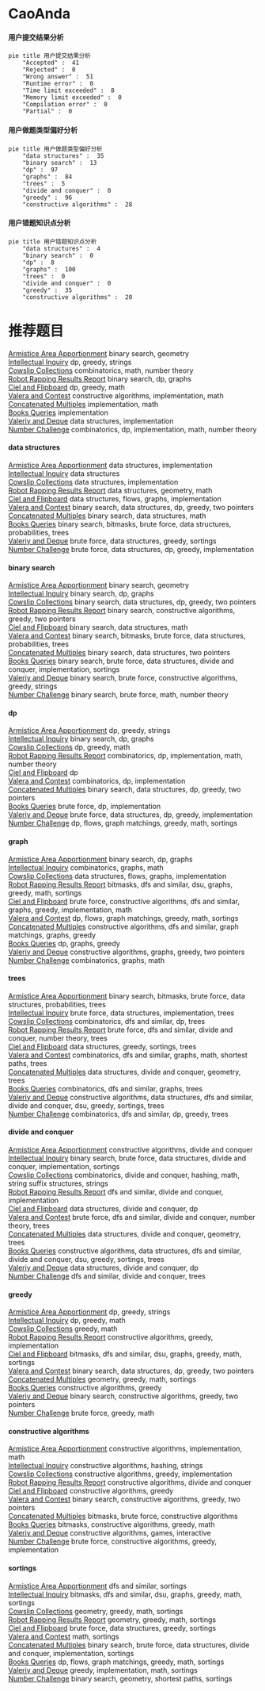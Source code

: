 # CaoAnda
<!-- tabs:start -->
#### **用户提交结果分析**

```mermaid
pie title 用户提交结果分析
    "Accepted" :  41
    "Rejected" :  0
    "Wrong answer" :  51
    "Runtime error" :  0
    "Time limit exceeded" :  8
    "Memory limit exceeded" :  0
    "Compilation error" :  0
    "Partial" :  0
```
#### **用户做题类型偏好分析**

```mermaid
pie title 用户做题类型偏好分析
    "data structures" :  35
    "binary search" :  13
    "dp" :  97
    "graphs" :  84
    "trees" :  5
    "divide and conquer" :  0
    "greedy" :  96
    "constructive algorithms" :  28
```
#### **用户错题知识点分析**

```mermaid
pie title 用户错题知识点分析
    "data structures" :  4
    "binary search" :  0
    "dp" :  8
    "graphs" :  100
    "trees" :  0
    "divide and conquer" :  0
    "greedy" :  35
    "constructive algorithms" :  20
```
<!-- tabs:end -->
# 推荐题目
[Armistice Area Apportionment](http://codeforces.com/problemset/problem/645/G)		binary search,
                        geometry		  
[Intellectual Inquiry](http://codeforces.com/problemset/problem/645/E)		dp,
                        greedy,
                        strings		  
[Cowslip Collections](http://codeforces.com/problemset/problem/645/F)		combinatorics,
                        math,
                        number theory		  
[Robot Rapping Results Report](http://codeforces.com/problemset/problem/645/D)		binary search,
                        dp,
                        graphs		  
[Ciel and Flipboard](http://codeforces.com/problemset/problem/321/D)		dp,
                        greedy,
                        math		  
[Valera and Contest](http://codeforces.com/problemset/problem/369/B)		constructive algorithms,
                        implementation,
                        math		  
[Concatenated Multiples](http://codeforces.com/problemset/problem/1029/D)		implementation,
                        math		  
[Books Queries](http://codeforces.com/problemset/problem/1066/C)		implementation		  
[Valeriy and Deque](https://codeforces.com/contest/1180/problem/C)		data structures,
                        implementation		  
[Number Challenge](http://codeforces.com/problemset/problem/235/E)		combinatorics,
                        dp,
                        implementation,
                        math,
                        number theory		  
<!-- tabs:start -->
#### **data structures**
[Armistice Area Apportionment](https://codeforces.com/contest/1180/problem/C)		data structures,
                        implementation		  
[Intellectual Inquiry](http://codeforces.com/problemset/problem/1044/F)		data structures		  
[Cowslip Collections](http://codeforces.com/problemset/problem/1083/D)		data structures,
                        implementation		  
[Robot Rapping Results Report](http://codeforces.com/problemset/problem/650/A)		data structures,
                        geometry,
                        math		  
[Ciel and Flipboard](http://codeforces.com/problemset/problem/280/D)		data structures,
                        flows,
                        graphs,
                        implementation		  
[Valera and Contest](http://codeforces.com/problemset/problem/1492/C)		binary search,
                        data structures,
                        dp,
                        greedy,
                        two pointers		  
[Concatenated Multiples](http://codeforces.com/problemset/problem/1490/G)		binary search,
                        data structures,
                        math		  
[Books Queries](http://codeforces.com/problemset/problem/1479/D)		binary search,
                        bitmasks,
                        brute force,
                        data structures,
                        probabilities,
                        trees		  
[Valeriy and Deque](http://codeforces.com/problemset/problem/1497/A)		brute force,
                        data structures,
                        greedy,
                        sortings		  
[Number Challenge](http://codeforces.com/problemset/problem/1491/C)		brute force,
                        data structures,
                        dp,
                        greedy,
                        implementation		  
#### **binary search**
[Armistice Area Apportionment](http://codeforces.com/problemset/problem/645/G)		binary search,
                        geometry		  
[Intellectual Inquiry](http://codeforces.com/problemset/problem/645/D)		binary search,
                        dp,
                        graphs		  
[Cowslip Collections](http://codeforces.com/problemset/problem/1492/C)		binary search,
                        data structures,
                        dp,
                        greedy,
                        two pointers		  
[Robot Rapping Results Report](http://codeforces.com/problemset/problem/1463/D)		binary search,
                        constructive algorithms,
                        greedy,
                        two pointers		  
[Ciel and Flipboard](http://codeforces.com/problemset/problem/1490/G)		binary search,
                        data structures,
                        math		  
[Valera and Contest](http://codeforces.com/problemset/problem/1479/D)		binary search,
                        bitmasks,
                        brute force,
                        data structures,
                        probabilities,
                        trees		  
[Concatenated Multiples](http://codeforces.com/problemset/problem/1436/E)		binary search,
                        data structures,
                        two pointers		  
[Books Queries](http://codeforces.com/problemset/problem/1461/D)		binary search,
                        brute force,
                        data structures,
                        divide and conquer,
                        implementation,
                        sortings		  
[Valeriy and Deque](http://codeforces.com/problemset/problem/1493/C)		binary search,
                        brute force,
                        constructive algorithms,
                        greedy,
                        strings		  
[Number Challenge](http://codeforces.com/problemset/problem/1487/D)		binary search,
                        brute force,
                        math,
                        number theory		  
#### **dp**
[Armistice Area Apportionment](http://codeforces.com/problemset/problem/645/E)		dp,
                        greedy,
                        strings		  
[Intellectual Inquiry](http://codeforces.com/problemset/problem/645/D)		binary search,
                        dp,
                        graphs		  
[Cowslip Collections](http://codeforces.com/problemset/problem/321/D)		dp,
                        greedy,
                        math		  
[Robot Rapping Results Report](http://codeforces.com/problemset/problem/235/E)		combinatorics,
                        dp,
                        implementation,
                        math,
                        number theory		  
[Ciel and Flipboard](http://codeforces.com/problemset/problem/1310/E)		dp		  
[Valera and Contest](http://codeforces.com/problemset/problem/1215/B)		combinatorics,
                        dp,
                        implementation		  
[Concatenated Multiples](http://codeforces.com/problemset/problem/1492/C)		binary search,
                        data structures,
                        dp,
                        greedy,
                        two pointers		  
[Books Queries](https://codeforces.com/contest/1457/problem/C)		brute force,
                        dp,
                        implementation		  
[Valeriy and Deque](http://codeforces.com/problemset/problem/1491/C)		brute force,
                        data structures,
                        dp,
                        greedy,
                        implementation		  
[Number Challenge](http://codeforces.com/problemset/problem/1437/C)		dp,
                        flows,
                        graph matchings,
                        greedy,
                        math,
                        sortings		  
#### **graph**
[Armistice Area Apportionment](http://codeforces.com/problemset/problem/645/D)		binary search,
                        dp,
                        graphs		  
[Intellectual Inquiry](http://codeforces.com/problemset/problem/1475/C)		combinatorics,
                        graphs,
                        math		  
[Cowslip Collections](http://codeforces.com/problemset/problem/280/D)		data structures,
                        flows,
                        graphs,
                        implementation		  
[Robot Rapping Results Report](http://codeforces.com/problemset/problem/1466/F)		bitmasks,
                        dfs and similar,
                        dsu,
                        graphs,
                        greedy,
                        math,
                        sortings		  
[Ciel and Flipboard](http://codeforces.com/problemset/problem/1487/C)		brute force,
                        constructive algorithms,
                        dfs and similar,
                        graphs,
                        greedy,
                        implementation,
                        math		  
[Valera and Contest](http://codeforces.com/problemset/problem/1437/C)		dp,
                        flows,
                        graph matchings,
                        greedy,
                        math,
                        sortings		  
[Concatenated Multiples](http://codeforces.com/problemset/problem/1470/D)		constructive algorithms,
                        dfs and similar,
                        graph matchings,
                        graphs,
                        greedy		  
[Books Queries](http://codeforces.com/problemset/problem/1476/C)		dp,
                        graphs,
                        greedy		  
[Valeriy and Deque](http://codeforces.com/problemset/problem/1304/D)		constructive algorithms,
                        graphs,
                        greedy,
                        two pointers		  
[Number Challenge](http://codeforces.com/problemset/problem/1475/C)		combinatorics,
                        graphs,
                        math		  
#### **trees**
[Armistice Area Apportionment](http://codeforces.com/problemset/problem/1479/D)		binary search,
                        bitmasks,
                        brute force,
                        data structures,
                        probabilities,
                        trees		  
[Intellectual Inquiry](http://codeforces.com/problemset/problem/1511/C)		brute force,
                        data structures,
                        implementation,
                        trees		  
[Cowslip Collections](http://codeforces.com/problemset/problem/1499/F)		combinatorics,
                        dfs and similar,
                        dp,
                        trees		  
[Robot Rapping Results Report](http://codeforces.com/problemset/problem/1491/E)		brute force,
                        dfs and similar,
                        divide and conquer,
                        number theory,
                        trees		  
[Ciel and Flipboard](http://codeforces.com/problemset/problem/1466/D)		data structures,
                        greedy,
                        sortings,
                        trees		  
[Valera and Contest](http://codeforces.com/problemset/problem/1495/D)		combinatorics,
                        dfs and similar,
                        graphs,
                        math,
                        shortest paths,
                        trees		  
[Concatenated Multiples](http://codeforces.com/problemset/problem/1303/G)		data structures,
                        divide and conquer,
                        geometry,
                        trees		  
[Books Queries](http://codeforces.com/problemset/problem/1454/E)		combinatorics,
                        dfs and similar,
                        graphs,
                        trees		  
[Valeriy and Deque](http://codeforces.com/problemset/problem/1494/D)		constructive algorithms,
                        data structures,
                        dfs and similar,
                        divide and conquer,
                        dsu,
                        greedy,
                        sortings,
                        trees		  
[Number Challenge](http://codeforces.com/problemset/problem/1292/C)		combinatorics,
                        dfs and similar,
                        dp,
                        greedy,
                        trees		  
#### **divide and conquer**
[Armistice Area Apportionment](http://codeforces.com/problemset/problem/1408/F)		constructive algorithms,
                        divide and conquer		  
[Intellectual Inquiry](http://codeforces.com/problemset/problem/1461/D)		binary search,
                        brute force,
                        data structures,
                        divide and conquer,
                        implementation,
                        sortings		  
[Cowslip Collections](http://codeforces.com/problemset/problem/1466/G)		combinatorics,
                        divide and conquer,
                        hashing,
                        math,
                        string suffix structures,
                        strings		  
[Robot Rapping Results Report](http://codeforces.com/problemset/problem/1490/D)		dfs and similar,
                        divide and conquer,
                        implementation		  
[Ciel and Flipboard](https://codeforces.com/contest/1483/problem/C)		data structures,
                        divide and conquer,
                        dp		  
[Valera and Contest](http://codeforces.com/problemset/problem/1491/E)		brute force,
                        dfs and similar,
                        divide and conquer,
                        number theory,
                        trees		  
[Concatenated Multiples](http://codeforces.com/problemset/problem/1303/G)		data structures,
                        divide and conquer,
                        geometry,
                        trees		  
[Books Queries](http://codeforces.com/problemset/problem/1494/D)		constructive algorithms,
                        data structures,
                        dfs and similar,
                        divide and conquer,
                        dsu,
                        greedy,
                        sortings,
                        trees		  
[Valeriy and Deque](http://codeforces.com/problemset/problem/1482/E)		data structures,
                        divide and conquer,
                        dp		  
[Number Challenge](http://codeforces.com/problemset/problem/566/C)		dfs and similar,
                        divide and conquer,
                        trees		  
#### **greedy**
[Armistice Area Apportionment](http://codeforces.com/problemset/problem/645/E)		dp,
                        greedy,
                        strings		  
[Intellectual Inquiry](http://codeforces.com/problemset/problem/321/D)		dp,
                        greedy,
                        math		  
[Cowslip Collections](http://codeforces.com/problemset/problem/491/B)		greedy,
                        math		  
[Robot Rapping Results Report](http://codeforces.com/problemset/problem/1209/C)		constructive algorithms,
                        greedy,
                        implementation		  
[Ciel and Flipboard](http://codeforces.com/problemset/problem/1466/F)		bitmasks,
                        dfs and similar,
                        dsu,
                        graphs,
                        greedy,
                        math,
                        sortings		  
[Valera and Contest](http://codeforces.com/problemset/problem/1492/C)		binary search,
                        data structures,
                        dp,
                        greedy,
                        two pointers		  
[Concatenated Multiples](https://codeforces.com/contest/1496/problem/C)		geometry,
                        greedy,
                        math,
                        sortings		  
[Books Queries](http://codeforces.com/problemset/problem/1493/A)		constructive algorithms,
                        greedy		  
[Valeriy and Deque](http://codeforces.com/problemset/problem/1463/D)		binary search,
                        constructive algorithms,
                        greedy,
                        two pointers		  
[Number Challenge](http://codeforces.com/problemset/problem/1462/C)		brute force,
                        greedy,
                        math		  
#### **constructive algorithms**
[Armistice Area Apportionment](http://codeforces.com/problemset/problem/369/B)		constructive algorithms,
                        implementation,
                        math		  
[Intellectual Inquiry](http://codeforces.com/problemset/problem/1109/B)		constructive algorithms,
                        hashing,
                        strings		  
[Cowslip Collections](http://codeforces.com/problemset/problem/1209/C)		constructive algorithms,
                        greedy,
                        implementation		  
[Robot Rapping Results Report](http://codeforces.com/problemset/problem/1408/F)		constructive algorithms,
                        divide and conquer		  
[Ciel and Flipboard](http://codeforces.com/problemset/problem/1493/A)		constructive algorithms,
                        greedy		  
[Valera and Contest](http://codeforces.com/problemset/problem/1463/D)		binary search,
                        constructive algorithms,
                        greedy,
                        two pointers		  
[Concatenated Multiples](https://codeforces.com/contest/1456/problem/B)		bitmasks,
                        brute force,
                        constructive algorithms		  
[Books Queries](http://codeforces.com/problemset/problem/1492/D)		bitmasks,
                        constructive algorithms,
                        greedy,
                        math		  
[Valeriy and Deque](https://codeforces.com/contest/1504/problem/D)		constructive algorithms,
                        games,
                        interactive		  
[Number Challenge](https://codeforces.com/contest/1483/problem/A)		brute force,
                        constructive algorithms,
                        greedy,
                        implementation		  
#### **sortings**
[Armistice Area Apportionment](http://codeforces.com/problemset/problem/1311/B)		dfs and similar,
                        sortings		  
[Intellectual Inquiry](http://codeforces.com/problemset/problem/1466/F)		bitmasks,
                        dfs and similar,
                        dsu,
                        graphs,
                        greedy,
                        math,
                        sortings		  
[Cowslip Collections](https://codeforces.com/contest/1496/problem/C)		geometry,
                        greedy,
                        math,
                        sortings		  
[Robot Rapping Results Report](http://codeforces.com/problemset/problem/1495/A)		geometry,
                        greedy,
                        math,
                        sortings		  
[Ciel and Flipboard](http://codeforces.com/problemset/problem/1497/A)		brute force,
                        data structures,
                        greedy,
                        sortings		  
[Valera and Contest](http://codeforces.com/problemset/problem/1427/A)		math,
                        sortings		  
[Concatenated Multiples](http://codeforces.com/problemset/problem/1461/D)		binary search,
                        brute force,
                        data structures,
                        divide and conquer,
                        implementation,
                        sortings		  
[Books Queries](http://codeforces.com/problemset/problem/1437/C)		dp,
                        flows,
                        graph matchings,
                        greedy,
                        math,
                        sortings		  
[Valeriy and Deque](http://codeforces.com/problemset/problem/1473/A)		greedy,
                        implementation,
                        math,
                        sortings		  
[Number Challenge](http://codeforces.com/problemset/problem/1486/B)		binary search,
                        geometry,
                        shortest paths,
                        sortings		  
<!-- tabs:end -->
